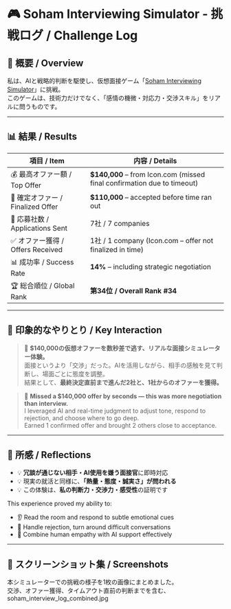 # 🎮 Soham Interviewing Simulator - 挑戦ログ / Challenge Log

## 🧭 概要 / Overview

私は、AIと戦略的判断を駆使し、仮想面接ゲーム「[Soham Interviewing Simulator](https://soham.penrose.com/)」に挑戦。  
このゲームは、技術力だけでなく、「感情の機微・対応力・交渉スキル」をリアルに問うものです。

---

## 📊 結果 / Results

| 項目 / Item                         | 内容 / Details                                                       |
|------------------------------------|----------------------------------------------------------------------|
| 💰 最高オファー額 / Top Offer       | **$140,000** – from Icon.com (missed final confirmation due to timeout) |
| 💼 確定オファー / Finalized Offer   | **$110,000** – accepted before time ran out                         |
| 📨 応募社数 / Applications Sent      | 7社 / 7 companies                                                   |
| ✅ オファー獲得 / Offers Received    | 1社 / 1 company (Icon.com – offer not finalized in time)            |
| 📊 成功率 / Success Rate            | **14%** – including strategic negotiation                           |
| 🏆 総合順位 / Global Rank           | **第34位 / Overall Rank #34**                                       |

---

## 💬 印象的なやりとり / Key Interaction

> 💬 **$140,000の仮想オファーを数秒差で逃す、リアルな面接シミュレーター体験。**  
> 面接というより「交渉」だった。AIを活用しながら、相手の感触を見て判断し、場面ごとに態度を調整。  
> 結果として、**最終決定直前まで進んだ2社と、1社からのオファーを獲得。**

> 💬 **Missed a $140,000 offer by seconds — this was more negotiation than interview.**  
> I leveraged AI and real-time judgment to adjust tone, respond to rejection, and choose where to go deep.  
> Earned 1 confirmed offer and brought 2 others close to acceptance.

---

## 🧠 所感 / Reflections

- 💡 **冗談が通じない相手・AI使用を嫌う面接官**に即時対応  
- 💡 現実の就活と同様に、**「熱量・態度・誠実さ」が問われる**  
- 💡 この体験は、**私の判断力・交渉力・感受性**の証明です  

This experience proved my ability to:
- 👂 Read the room and respond to subtle emotional cues  
- 🤝 Handle rejection, turn around difficult conversations  
- 🧠 Combine human empathy with AI support effectively  

---

## 📸 スクリーンショット集 / Screenshots

本シミュレーターでの挑戦の様子を1枚の画像にまとめました。  
交渉、オファー獲得、タイムアウト直前の判断までを含む、
soham_interview_log_combined.jpg
